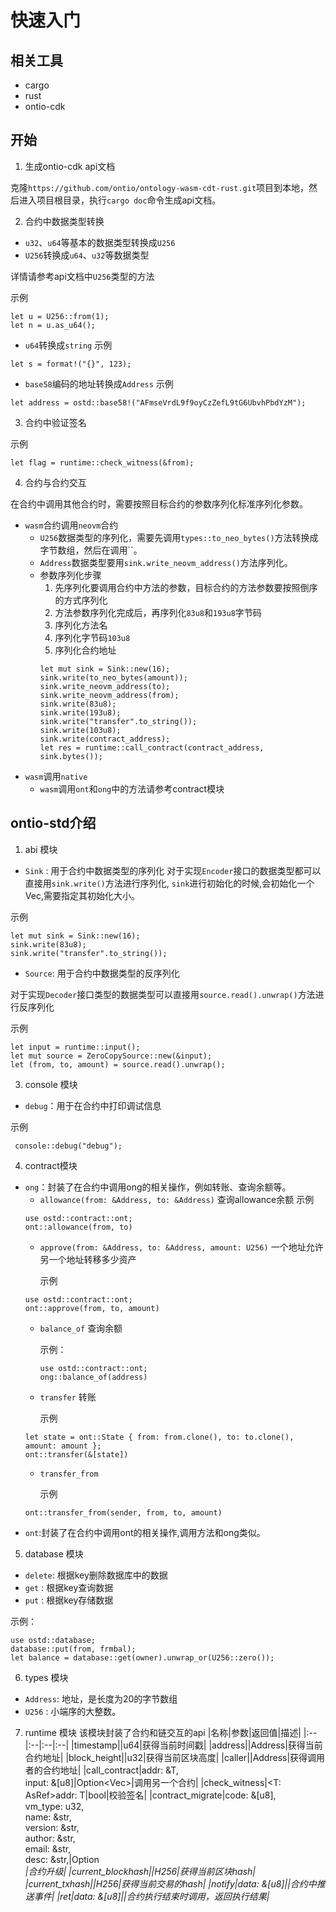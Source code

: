 # 快速入门

## 相关工具
- cargo
- rust
- ontio-cdk

## 开始
1. 生成ontio-cdk api文档

克隆`https://github.com/ontio/ontology-wasm-cdt-rust.git`项目到本地，然后进入项目根目录，执行`cargo doc`命令生成api文档。

2. 合约中数据类型转换
- `u32`、`u64`等基本的数据类型转换成`U256`
- `U256`转换成`u64`、`u32`等数据类型

详情请参考api文档中`U256`类型的方法

示例
```
let u = U256::from(1);
let n = u.as_u64();
```
- `u64`转换成`string`
示例
```
let s = format!("{}", 123);
```
- `base58`编码的地址转换成`Address`
示例
```
let address = ostd::base58!("AFmseVrdL9f9oyCzZefL9tG6UbvhPbdYzM");
```
3. 合约中验证签名

示例
```
let flag = runtime::check_witness(&from);
```

4. 合约与合约交互

在合约中调用其他合约时，需要按照目标合约的参数序列化标准序列化参数。
- `wasm`合约调用`neovm`合约
  - `U256`数据类型的序列化，需要先调用`types::to_neo_bytes()`方法转换成字节数组，然后在调用``。
  - `Address`数据类型要用`sink.write_neovm_address()`方法序列化。
  - 参数序列化步骤
    1. 先序列化要调用合约中方法的参数，目标合约的方法参数要按照倒序的方式序列化
    2. 方法参数序列化完成后，再序列化`83u8`和`193u8`字节码
    3. 序列化方法名
    4. 序列化字节码`103u8`
    5. 序列化合约地址
    ```
    let mut sink = Sink::new(16);
    sink.write(to_neo_bytes(amount));
    sink.write_neovm_address(to);
    sink.write_neovm_address(from);
    sink.write(83u8);
    sink.write(193u8);
    sink.write("transfer".to_string());
    sink.write(103u8);
    sink.write(contract_address);
    let res = runtime::call_contract(contract_address, sink.bytes());
    ```
- `wasm`调用`native`
   - `wasm`调用`ont`和`ong`中的方法请参考contract模块

## ontio-std介绍

1. abi 模块
- `Sink`  : 用于合约中数据类型的序列化
对于实现`Encoder`接口的数据类型都可以直接用`sink.write()`方法进行序列化,
`sink`进行初始化的时候,会初始化一个Vec,需要指定其初始化大小。

示例
```
let mut sink = Sink::new(16);
sink.write(83u8);
sink.write("transfer".to_string());
```

- `Source`: 用于合约中数据类型的反序列化

对于实现`Decoder`接口类型的数据类型可以直接用`source.read().unwrap()`方法进行反序列化

示例
```
let input = runtime::input();
let mut source = ZeroCopySource::new(&input);
let (from, to, amount) = source.read().unwrap();
```

3. console 模块

- `debug`：用于在合约中打印调试信息

示例
```
 console::debug("debug");
```

4. contract模块
- `ong`：封装了在合约中调用ong的相关操作，例如转账、查询余额等。
   - `allowance(from: &Address, to: &Address)` 查询allowance余额
     示例
    ```
    use ostd::contract::ont;
    ont::allowance(from, to)
    ```
   - `approve(from: &Address, to: &Address, amount: U256)` 一个地址允许另一个地址转移多少资产

     示例
    ```
    use ostd::contract::ont;
    ont::approve(from, to, amount)
    ```
   - `balance_of` 查询余额

     示例：
     ```
     use ostd::contract::ont;
     ong::balance_of(address)
     ```
   - `transfer` 转账

     示例
    ```
    let state = ont::State { from: from.clone(), to: to.clone(), amount: amount };
    ont::transfer(&[state])
    ```
   - `transfer_from`

     示例
    ```
    ont::transfer_from(sender, from, to, amount)
    ```
- `ont`:封装了在合约中调用ont的相关操作,调用方法和ong类似。



5. database 模块
- `delete`: 根据key删除数据库中的数据
- `get`   : 根据key查询数据
- `put`   : 根据key存储数据

示例：
```
use ostd::database;
database::put(from, frmbal);
let balance = database::get(owner).unwrap_or(U256::zero());
```

6. types 模块
- `Address`: 地址，是长度为20的字节数组
- `U256`   : 小端序的大整数。

7. runtime 模块
该模块封装了合约和链交互的api
|名称|参数|返回值|描述|
|:--|:--|:--|:--|
|timestamp||u64|获得当前时间戳|
|address||Address|获得当前合约地址|
|block_height||u32|获得当前区块高度|
|caller||Address|获得调用者的合约地址|
|call_contract|addr: &T,<br /> input: &[u8]|Option<Vec<u8>>|调用另一个合约|
|check_witness|<T: AsRef<Addr>>addr: T|bool|校验签名|
|contract_migrate|code: &[u8], <br />vm_type: u32, <br />name: &str, <br />version: &str, <br />author: &str, <br />email: &str, <br />desc: &str,|Option<Address>|合约升级|
|current_blockhash||H256|获得当前区块hash|
|current_txhash||H256|获得当前交易的hash|
|notify|data: &[u8]||合约中推送事件|
|ret|data: &[u8]||合约执行结束时调用，返回执行结果|